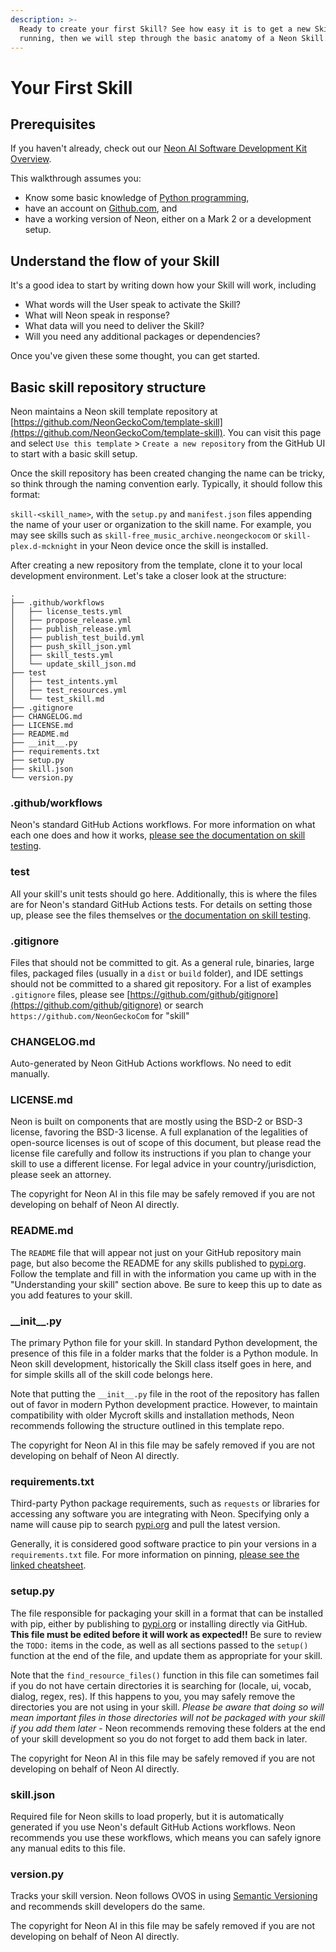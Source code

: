```yaml
---
description: >-
  Ready to create your first Skill? See how easy it is to get a new Skill up and
  running, then we will step through the basic anatomy of a Neon Skill.
---
```


# Your First Skill

## Prerequisites

If you haven't already, check out our [Neon AI Software Development Kit Overview](https://neon.ai/NeonSDKOverview).

This walkthrough assumes you:

- Know some basic knowledge of [Python programming](https://www.python.org/),
- have an account on [Github.com](https://github.com), and
- have a working version of Neon, either on a Mark 2 or a development setup.

## Understand the flow of your Skill

It's a good idea to start by writing down how your Skill will work, including

- What words will the User speak to activate the Skill?
- What will Neon speak in response?
- What data will you need to deliver the Skill?
- Will you need any additional packages or dependencies?

Once you've given these some thought, you can get started.

## Basic skill repository structure

Neon maintains a Neon skill template repository at [https://github.com/NeonGeckoCom/template-skill](https://github.com/NeonGeckoCom/template-skill). You can visit this page and select `Use this template` > `Create a new repository` from the GitHub UI to start with a basic skill setup.

Once the skill repository has been created changing the name can be tricky, so think through the naming convention early. Typically, it should follow this format:

`skill-<skill_name>`, with the `setup.py` and `manifest.json` files appending the name of your user or organization to the skill name. For example, you may see skills such as `skill-free_music_archive.neongeckocom` or `skill-plex.d-mcknight` in your Neon device once the skill is installed.

After creating a new repository from the template, clone it to your local development environment. Let's take a closer look at the structure:

```shell
.
├── .github/workflows
│   ├── license_tests.yml
│   ├── propose_release.yml
│   ├── publish_release.yml
│   ├── publish_test_build.yml
│   ├── push_skill_json.yml
│   ├── skill_tests.yml
│   └── update_skill_json.md
├── test
│   ├── test_intents.yml
│   ├── test_resources.yml
│   └── test_skill.md
├── .gitignore
├── CHANGELOG.md
├── LICENSE.md
├── README.md
├── __init__.py
├── requirements.txt
├── setup.py
├── skill.json
└── version.py
```

### .github/workflows

Neon's standard GitHub Actions workflows. For more information on what each one does and how it works, [please see the documentation on skill testing](../voice-user-interface-design-guidelines/skill-testing.md).

### test

All your skill's unit tests should go here. Additionally, this is where the files are for Neon's standard GitHub Actions tests. For details on setting those up, please see the files themselves or [the documentation on skill testing](../voice-user-interface-design-guidelines/skill-testing.md).

### .gitignore

Files that should not be committed to git. As a general rule, binaries, large files, packaged files (usually in a `dist` or `build` folder), and IDE settings should not be committed to a shared git repository. For a list of examples `.gitignore` files, please see [https://github.com/github/gitignore](https://github.com/github/gitignore) or search `https://github.com/NeonGeckoCom` for "skill"

### CHANGELOG.md

Auto-generated by Neon GitHub Actions workflows. No need to edit manually.

### LICENSE.md

Neon is built on components that are mostly using the BSD-2 or BSD-3 license, favoring the BSD-3 license. A full explanation of the legalities of open-source licenses is out of scope of this document, but please read the license file carefully and follow its instructions if you plan to change your skill to use a different license. For legal advice in your country/jurisdiction, please seek an attorney.

The copyright for Neon AI in this file may be safely removed if you are not developing on behalf of Neon AI directly.

### README.md

The `README` file that will appear not just on your GitHub repository main page, but also become the README for any skills published to [pypi.org](https://pypi.org). Follow the template and fill in with the information you came up with in the "Understanding your skill" section above. Be sure to keep this up to date as you add features to your skill.

### \_\_init\_\_.py

The primary Python file for your skill. In standard Python development, the presence of this file in a folder marks that the folder is a Python module. In Neon skill development, historically the Skill class itself goes in here, and for simple skills all of the skill code belongs here.

Note that putting the `__init__.py` file in the root of the repository has fallen out of favor in modern Python development practice. However, to maintain compatibility with older Mycroft skills and installation methods, Neon recommends following the structure outlined in this template repo.

The copyright for Neon AI in this file may be safely removed if you are not developing on behalf of Neon AI directly.

### requirements.txt

Third-party Python package requirements, such as `requests` or libraries for accessing any software you are integrating with Neon. Specifying only a name will cause pip to search [pypi.org](https://pypi.org) and pull the latest version.

Generally, it is considered good software practice to pin your versions in a `requirements.txt` file. For more information on pinning, [please see the linked cheatsheet](https://michaelcurrin.github.io/dev-cheatsheets/cheatsheets/package-managers/python/pip/versions.html).

### setup.py

The file responsible for packaging your skill in a format that can be installed with pip, either by publishing to [pypi.org](https://pypi.org) or installing directly via GitHub. **This file must be edited before it will work as expected!!** Be sure to review the `TODO:` items in the code, as well as all sections passed to the `setup()` function at the end of the file, and update them as appropriate for your skill.

Note that the `find_resource_files()` function in this file can sometimes fail if you do not have certain directories it is searching for (locale, ui, vocab, dialog, regex, res). If this happens to you, you may safely remove the directories you are not using in your skill. _Please be aware that doing so will mean important files in those directories will not be packaged with your skill if you add them later_ - Neon recommends removing these folders at the end of your skill development so you do not forget to add them back in later.

The copyright for Neon AI in this file may be safely removed if you are not developing on behalf of Neon AI directly.

### skill.json

Required file for Neon skills to load properly, but it is automatically generated if you use Neon's default GitHub Actions workflows. Neon recommends you use these workflows, which means you can safely ignore any manual edits to this file.

### version.py

Tracks your skill version. Neon follows OVOS in using [Semantic Versioning](https://semver.org/) and recommends skill developers do the same.

The copyright for Neon AI in this file may be safely removed if you are not developing on behalf of Neon AI directly.
